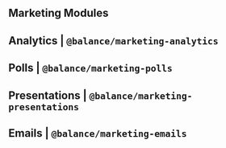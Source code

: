## Marketing Modules

## Analytics | `@balance/marketing-analytics`

## Polls | `@balance/marketing-polls`

## Presentations | `@balance/marketing-presentations`

## Emails | `@balance/marketing-emails`
